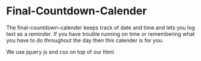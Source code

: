 # Final-Countdown-Calender

The final-countdown-calender keeps track of date and time and lets you log
text as a reminder. If you have trouble running on time or remembering what 
you have to do throughout the day then this calender is for you.

 We use jquery js and css on top of our html.
 